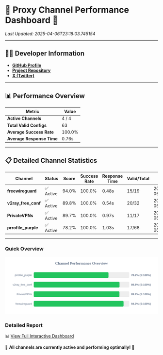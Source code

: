 # 🌟 Proxy Channel Performance Dashboard 🌟

_Last Updated: 2025-04-06T23:18:03.745154_

---

## 👩‍💻 Developer Information

- **[GitHub Profile](https://github.com/4n0nymou3)**  
- **[Project Repository](https://github.com/4n0nymou3/multi-proxy-config-fetcher)**  
- **[X (Twitter)](https://x.com/4n0nymou3)**  

---

## 📊 Performance Overview

| Metric                | Value       |
|-----------------------|-------------|
| **Active Channels**   | 4 / 4       |
| **Total Valid Configs** | 63          |
| **Average Success Rate** | 100.0%      |
| **Average Response Time** | 0.76s       |

---

## 📋 Detailed Channel Statistics

| Channel          | Status     | Score  | Success Rate | Response Time | Valid/Total | Last Success               |
|------------------|------------|--------|--------------|---------------|-------------|----------------------------|
| **freewireguard**  | ✅ Active  | 94.0%  | 100.0% | 0.48s         | 15/19       | 2025-04-06T23:18:03.743722 |
| **v2ray_free_conf**  | ✅ Active  | 89.8%  | 100.0% | 0.54s         | 20/32       | 2025-04-06T23:18:02.235788 |
| **PrivateVPNs**  | ✅ Active  | 89.7%  | 100.0% | 0.97s         | 11/17       | 2025-04-06T23:18:03.235758 |
| **prrofile_purple**  | ✅ Active  | 78.2%  | 100.0% | 1.03s         | 17/68       | 2025-04-06T23:18:01.607175 |

---

### Quick Overview
<div align="center">
  <a href="https://raw.githubusercontent.com/nullluser/NullRepo/refs/heads/main/assets/channel_stats_chart.svg">
    <img src="https://raw.githubusercontent.com/nullluser/NullRepo/refs/heads/main/assets/channel_stats_chart.svg" alt="Source Performance Statistics" width="800">
  </a>
</div>

### Detailed Report
📊 [View Full Interactive Dashboard](https://htmlpreview.github.io/?https://github.com/nullluser/NullRepo/blob/main/assets/performance_report.html)

🎉 **All channels are currently active and performing optimally!** 🎉
